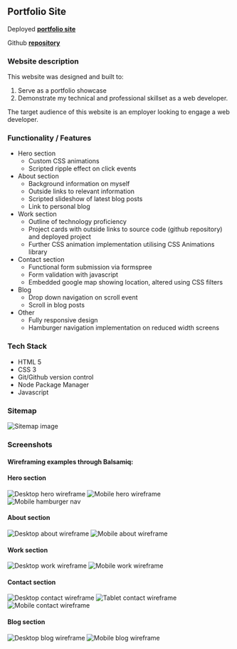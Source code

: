 ## Portfolio Site

Deployed [**portfolio site**](https://rhys-morris.github.io/portfolio-submission/)

Github [**repository**](https://github.com/Rhys-Morris/portfolio-submission)

### Website description

This website was designed and built to:
1. Serve as a portfolio showcase
2.  Demonstrate my technical and professional skillset as a web developer.

The target audience of this website is an employer looking to engage a web developer.

### Functionality / Features

- Hero section
    - Custom CSS animations
    - Scripted ripple effect on click events
- About section
    - Background information on myself
    - Outside links to relevant information
    - Scripted slideshow of latest blog posts
    - Link to personal blog
- Work section
    - Outline of technology proficiency
    - Project cards with outside links to source code (github repository) and deployed project
    - Further CSS animation implementation utilising CSS Animations library
- Contact section
    - Functional form submission via formspree
    - Form validation with javascript
    - Embedded google map showing location, altered using CSS filters
- Blog
    - Drop down navigation on scroll event
    - Scroll in blog posts
- Other
    - Fully responsive design
    - Hamburger navigation implementation on reduced width screens

### Tech Stack

- HTML 5
- CSS 3
- Git/Github version control
- Node Package Manager
- Javascript

### Sitemap

![Sitemap image](./docs/Sitemap.png)

### Screenshots

#### **Wireframing examples through Balsamiq:**

#### Hero section

![Desktop hero wireframe](./docs/hero-desktop.png)
![Mobile hero wireframe](./docs/hero-mobile.png)
![Mobile hamburger nav](./docs/drop-down-nav.png)

#### About section

![Desktop about wireframe](./docs/about-desktop-1.png)
![Mobile about wireframe](./docs/about-mobile.png)

#### Work section

![Desktop work wireframe](./docs/experience-desktop.png)
![Mobile work wireframe](./docs/experience-mobile.png)

#### Contact section

![Desktop contact wireframe](./docs/contact-desktop.PNG)
![Tablet contact wireframe](./docs/contact-ipad.png)
![Mobile contact wireframe](./docs/contact-mobile.PNG)

#### Blog section

![Desktop blog wireframe](./docs/blog-desktop.png)
![Mobile blog wireframe](./docs/blog-mobile.png)